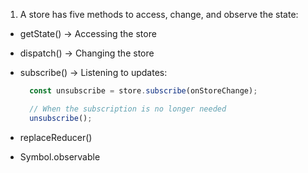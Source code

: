 1. A store has five methods to access, change, and observe the state:

- getState() -> Accessing the store
- dispatch() -> Changing the store
- subscribe() -> Listening to updates:

  ```javascript
    const unsubscribe = store.subscribe(onStoreChange);

    // When the subscription is no longer needed
    unsubscribe();
  ```
- replaceReducer()
- Symbol.observable
